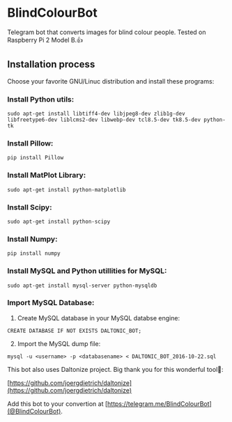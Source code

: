 # **BlindColourBot**

Telegram bot that converts images for blind colour people. Tested on Raspberry Pi 2 Model B.:+1:

## Installation process

Choose your favorite GNU/Linuc distribution and install these programs:

### Install Python utils:

```
sudo apt-get install libtiff4-dev libjpeg8-dev zlib1g-dev libfreetype6-dev liblcms2-dev libwebp-dev tcl8.5-dev tk8.5-dev python-tk
```

### Install Pillow:

```
pip install Pillow
```

### Install MatPlot Library:

```
sudo apt-get install python-matplotlib
```

### Install Scipy:

```
sudo apt-get install python-scipy
```

### Install Numpy:

```
pip install numpy
```

### Install MySQL and Python utillities for MySQL:

```
sudo apt-get install mysql-server python-mysqldb
```

### Import MySQL Database:

1. Create MySQL database in your MySQL databse engine:

```
CREATE DATABASE IF NOT EXISTS DALTONIC_BOT;
```

2. Import the MySQL dump file:

```
mysql -u <username> -p <databasename> < DALTONIC_BOT_2016-10-22.sql
```

This bot also uses Daltonize project. Big thank you for this wonderful tool:heartbeat::

[https://github.com/joergdietrich/daltonize](https://github.com/joergdietrich/daltonize)

Add this bot to your convertion at [https://telegram.me/BlindColourBot](@BlindColourBot).

